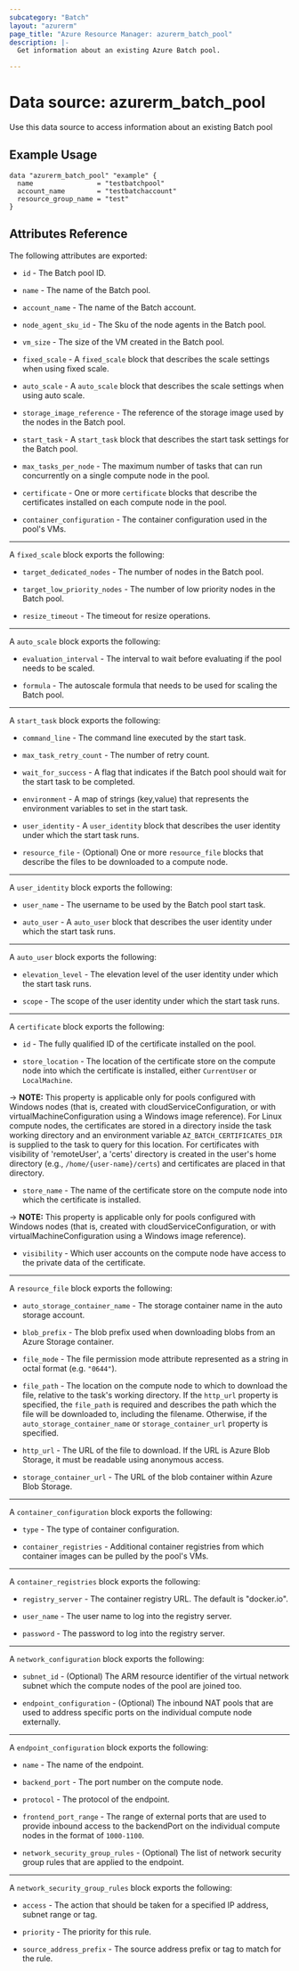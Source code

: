 ```yaml
---
subcategory: "Batch"
layout: "azurerm"
page_title: "Azure Resource Manager: azurerm_batch_pool"
description: |-
  Get information about an existing Azure Batch pool.

---
```


# Data source: azurerm_batch_pool

Use this data source to access information about an existing Batch pool

## Example Usage

```hcl
data "azurerm_batch_pool" "example" {
  name                = "testbatchpool"
  account_name        = "testbatchaccount"
  resource_group_name = "test"
}
```

## Attributes Reference

The following attributes are exported:

* `id` - The Batch pool ID.

* `name` - The name of the Batch pool.

* `account_name` - The name of the Batch account.

* `node_agent_sku_id` - The Sku of the node agents in the Batch pool.

* `vm_size` - The size of the VM created in the Batch pool.

* `fixed_scale` - A `fixed_scale` block that describes the scale settings when using fixed scale.

* `auto_scale` - A `auto_scale` block that describes the scale settings when using auto scale.

* `storage_image_reference` - The reference of the storage image used by the nodes in the Batch pool.

* `start_task` - A `start_task` block that describes the start task settings for the Batch pool.

* `max_tasks_per_node` - The maximum number of tasks that can run concurrently on a single compute node in the pool.

* `certificate` - One or more `certificate` blocks that describe the certificates installed on each compute node in the pool.

* `container_configuration` - The container configuration used in the pool's VMs.

---

A `fixed_scale` block exports the following:

* `target_dedicated_nodes` - The number of nodes in the Batch pool.

* `target_low_priority_nodes` - The number of low priority nodes in the Batch pool.

* `resize_timeout` - The timeout for resize operations.

---

A `auto_scale` block exports the following:

* `evaluation_interval` - The interval to wait before evaluating if the pool needs to be scaled.

* `formula` - The autoscale formula that needs to be used for scaling the Batch pool.

---

A `start_task` block exports the following:

* `command_line` - The command line executed by the start task.

* `max_task_retry_count` - The number of retry count.

* `wait_for_success` - A flag that indicates if the Batch pool should wait for the start task to be completed.

* `environment` - A map of strings (key,value) that represents the environment variables to set in the start task.

* `user_identity` - A `user_identity` block that describes the user identity under which the start task runs.

* `resource_file` - (Optional) One or more `resource_file` blocks that describe the files to be downloaded to a compute node.

---

A `user_identity` block exports the following:

* `user_name` - The username to be used by the Batch pool start task.

* `auto_user` - A `auto_user` block that describes the user identity under which the start task runs.

---

A `auto_user` block exports the following:

* `elevation_level` - The elevation level of the user identity under which the start task runs.

* `scope` - The scope of the user identity under which the start task runs.

---

A `certificate` block exports the following:

* `id` - The fully qualified ID of the certificate installed on the pool.

* `store_location` - The location of the certificate store on the compute node into which the certificate is installed, either `CurrentUser` or `LocalMachine`.

-> **NOTE:** This property is applicable only for pools configured with Windows nodes (that is, created with cloudServiceConfiguration, or with virtualMachineConfiguration using a Windows image reference). For Linux compute nodes, the certificates are stored in a directory inside the task working directory and an environment variable `AZ_BATCH_CERTIFICATES_DIR` is supplied to the task to query for this location. For certificates with visibility of 'remoteUser', a 'certs' directory is created in the user's home directory (e.g., `/home/{user-name}/certs`) and certificates are placed in that directory.

* `store_name` - The name of the certificate store on the compute node into which the certificate is installed.

-> **NOTE:** This property is applicable only for pools configured with Windows nodes (that is, created with cloudServiceConfiguration, or with virtualMachineConfiguration using a Windows image reference).

* `visibility` - Which user accounts on the compute node have access to the private data of the certificate.

---

A `resource_file` block exports the following:

* `auto_storage_container_name` - The storage container name in the auto storage account.

* `blob_prefix` - The blob prefix used when downloading blobs from an Azure Storage container.

* `file_mode` - The file permission mode attribute represented as a string in octal format (e.g. `"0644"`).

* `file_path` - The location on the compute node to which to download the file, relative to the task's working directory. If the `http_url` property is specified, the `file_path` is required and describes the path which the file will be downloaded to, including the filename. Otherwise, if the `auto_storage_container_name` or `storage_container_url` property is specified.

* `http_url` - The URL of the file to download. If the URL is Azure Blob Storage, it must be readable using anonymous access.

* `storage_container_url` - The URL of the blob container within Azure Blob Storage.

---

A `container_configuration` block exports the following:

* `type` - The type of container configuration.

* `container_registries` - Additional container registries from which container images can be pulled by the pool's VMs.

---

A `container_registries` block exports the following:

* `registry_server` - The container registry URL. The default is "docker.io".

* `user_name` - The user name to log into the registry server.

* `password` - The password to log into the registry server.

---

A `network_configuration` block exports the following:

* `subnet_id` - (Optional) The ARM resource identifier of the virtual network subnet which the compute nodes of the pool are joined too.

* `endpoint_configuration` - (Optional) The inbound NAT pools that are used to address specific ports on the individual compute node externally.

---

A `endpoint_configuration` block exports the following:

* `name` - The name of the endpoint.

* `backend_port` - The port number on the compute node.

* `protocol` - The protocol of the endpoint.

* `frontend_port_range` - The range of external ports that are used to provide inbound access to the backendPort on the individual compute nodes in the format of `1000-1100`.

* `network_security_group_rules` - (Optional) The list of network security group rules that are applied to the endpoint.

---

A `network_security_group_rules` block exports the following:

* `access` - The action that should be taken for a specified IP address, subnet range or tag.

* `priority` - The priority for this rule.

* `source_address_prefix` - The source address prefix or tag to match for the rule.
